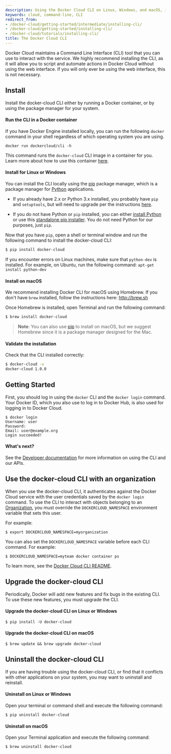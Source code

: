 ```yaml
---
description: Using the Docker Cloud CLI on Linux, Windows, and macOS, installing, updating, uninstall
keywords: cloud, command-line, CLI
redirect_from:
- /docker-cloud/getting-started/intermediate/installing-cli/
- /docker-cloud/getting-started/installing-cli/
- /docker-cloud/tutorials/installing-cli/
title: The Docker Cloud CLI
---
```


Docker Cloud maintains a Command Line Interface (CLI) tool that you can use
to interact with the service. We highly recommend installing the CLI, as it will
allow you to script and automate actions in Docker Cloud without using the web
interface. If you will only ever be using the web interface, this is not
necessary.

## Install

Install the docker-cloud CLI either by running a Docker container, or by using the package manager for your system.

#### Run the CLI in a Docker container

If you have Docker Engine installed locally, you can run the following `docker`
command in your shell regardless of which operating system you are using.

```none
docker run dockercloud/cli -h
```

This command runs the `docker-cloud` CLI image in a container for you. Learn
more about how to use this container
[here](https://github.com/docker/dockercloud-cli#docker-image).

#### Install for Linux or Windows

You can install the CLI locally using the [pip](https://pip.pypa.io/en/stable/)
package manager, which is a package manager for
[Python](https://www.python.org/) applications.

* If you already have 2.x or Python 3.x installed, you probably have `pip` and
`setuptools`, but will need to upgrade per the instructions
[here](https://packaging.python.org/installing/).

* If you do not have Python or `pip` installed, you can either [install
Python](https://wiki.python.org/moin/BeginnersGuide/Download) or use this
[standalone pip
installer](https://pip.pypa.io/en/latest/installing/#installing-with-get-pip-py). You do not need Python for our purposes, just `pip`.

Now that you have `pip`, open a shell or terminal
window and run the following command to install the docker-cloud CLI:

```bash
$ pip install docker-cloud
```

If you encounter errors on Linux machines, make sure that `python-dev` is
installed. For example, on Ubuntu, run the following command: `apt-get install
python-dev`

#### Install on macOS

We recommend installing Docker CLI for macOS using Homebrew. If you don't have
`brew` installed, follow the instructions here: <a href="http://brew.sh"
target="_blank">http://brew.sh</a>

Once Homebrew is installed, open Terminal and run the following command:

```bash
$ brew install docker-cloud
```

> **Note**: You can also use [pip](https://pip.pypa.io/en/stable/) to install on macOS, but we suggest Homebrew since it is a package manager designed for the
Mac.

#### Validate the installation

Check that the CLI installed correctly:

```bash
$ docker-cloud -v
docker-cloud 1.0.0
```

## Getting Started

First, you should log in using the `docker` CLI and the `docker login` command.
Your Docker ID, which you also use to log in to Docker Hub, is also used for
logging in to Docker Cloud.

```none
$ docker login
Username: user
Password:
Email: user@example.org
Login succeeded!
```

#### What's next?

See the [Developer documentation](/apidocs/docker-cloud.md) for more information on using the CLI and our APIs.


## Use the docker-cloud CLI with an organization

When you use the docker-cloud CLI, it authenticates against the Docker Cloud
service with the user credentials saved by the `docker login` command. To use
the CLI to interact with objects belonging to an [Organization](orgs.md), you
must override the `DOCKERCLOUD_NAMESPACE` environment variable that sets this
user.

For example:

```none
$ export DOCKERCLOUD_NAMESPACE=myorganization
```

You can also set the `DOCKERCLOUD_NAMESPACE` variable before each CLI command.
For example:

```none
$ DOCKERCLOUD_NAMESPACE=myteam docker container ps
```

To learn more, see the [Docker Cloud CLI README](https://github.com/docker/dockercloud-cli#namespace).


## Upgrade the docker-cloud CLI

Periodically, Docker will add new features and fix bugs in the existing CLI. To use these new features, you must upgrade the CLI.

#### Upgrade the docker-cloud CLI on Linux or Windows

```none
$ pip install -U docker-cloud
```

#### Upgrade the docker-cloud CLI on macOS

```none
$ brew update && brew upgrade docker-cloud
```

## Uninstall the docker-cloud CLI

If you are having trouble using the docker-cloud CLI, or find that it conflicts
with other applications on your system, you may want to uninstall and reinstall.

#### Uninstall on Linux or Windows

Open your terminal or command shell and execute the following command:

```none
$ pip uninstall docker-cloud
```

#### Uninstall on macOS

Open your Terminal application and execute the following command:

```none
$ brew uninstall docker-cloud
```
